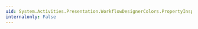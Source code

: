 ```yaml
---
uid: System.Activities.Presentation.WorkflowDesignerColors.PropertyInspectorSelectedForegroundBrushKey
internalonly: False
---
```

